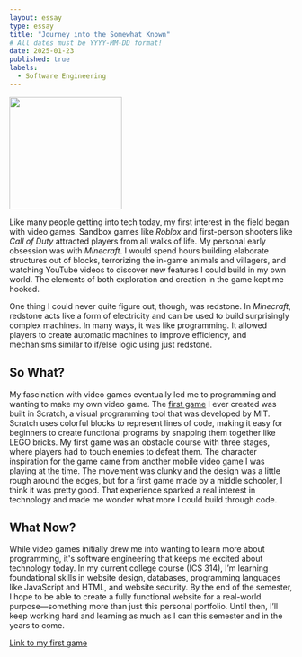 ```yaml
---
layout: essay
type: essay
title: "Journey into the Somewhat Known"
# All dates must be YYYY-MM-DD format!
date: 2025-01-23
published: true
labels:
  - Software Engineering
---
```


<img width="200px" class="rounded float-start pe-4" src="../img/journey/journey.avif">

Like many people getting into tech today, my first interest in the field began with video games. Sandbox games like *Roblox* and first-person shooters like *Call of Duty* attracted players from all walks of life. My personal early obsession was with *Minecraft*. I would spend hours building elaborate structures out of blocks, terrorizing the in-game animals and villagers, and watching YouTube videos to discover new features I could build in my own world. The elements of both exploration and creation in the game kept me hooked.

One thing I could never quite figure out, though, was redstone. In *Minecraft*, redstone acts like a form of electricity and can be used to build surprisingly complex machines. In many ways, it was like programming. It allowed players to create automatic machines to improve efficiency, and mechanisms similar to if/else logic using just redstone.

## So What?

My fascination with video games eventually led me to programming and wanting to make my own video game. The [first game](https://scratch.mit.edu/projects/176889426/) I ever created was built in Scratch, a visual programming tool that was developed by MIT. Scratch uses colorful blocks to represent lines of code, making it easy for beginners to create functional programs by snapping them together like LEGO bricks. My first game was an obstacle course with three stages, where players had to touch enemies to defeat them. The character inspiration for the game came from another mobile video game I was playing at the time. The movement was clunky and the design was a little rough around the edges, but for a first game made by a middle schooler, I think it was pretty good. That experience sparked a real interest in technology and made me wonder what more I could build through code.

## What Now?

While video games initially drew me into wanting to learn more about programming, it's software engineering that keeps me excited about technology today. In my current college course (ICS 314), I’m learning foundational skills in website design, databases, programming languages like JavaScript and HTML, and website security. By the end of the semester, I hope to be able to create a fully functional website for a real-world purpose—something more than just this personal portfolio. Until then, I’ll keep working hard and learning as much as I can this semester and in the years to come.

[Link to my first game](https://scratch.mit.edu/projects/176889426/)
